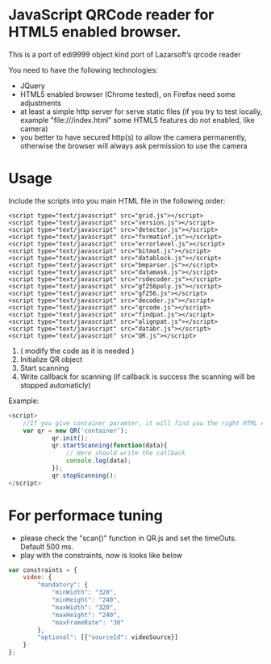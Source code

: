 # JavaScript QRCode reader for HTML5 enabled browser.

This is a port of edi9999 object kind port of Lazarsoft’s qrcode reader

You need to have the following technologies:
- JQuery
- HTML5 enabled browser (Chrome tested), on Firefox need some adjustments
- at least a simple http server for serve static files (if you try to test locally, example "file:///index.html" some HTML5 features do not enabled, like camera)
- you better to have secured http(s) to allow the camera permanently, otherwise the browser will always ask permission to use the camera

# Usage

Include the scripts into you main HTML file in the following order:

    <script type="text/javascript" src="grid.js"></script>
    <script type="text/javascript" src="version.js"></script>
    <script type="text/javascript" src="detector.js"></script>
    <script type="text/javascript" src="formatinf.js"></script>
    <script type="text/javascript" src="errorlevel.js"></script>
    <script type="text/javascript" src="bitmat.js"></script>
    <script type="text/javascript" src="datablock.js"></script>
    <script type="text/javascript" src="bmparser.js"></script>
    <script type="text/javascript" src="datamask.js"></script>
    <script type="text/javascript" src="rsdecoder.js"></script>
    <script type="text/javascript" src="gf256poly.js"></script>
    <script type="text/javascript" src="gf256.js"></script>
    <script type="text/javascript" src="decoder.js"></script>
    <script type="text/javascript" src="qrcode.js"></script>
    <script type="text/javascript" src="findpat.js"></script>
    <script type="text/javascript" src="alignpat.js"></script>
    <script type="text/javascript" src="databr.js"></script>
    <script type="text/javascript" src="QR.js"></script>

1. ( modify the code as it is needed )
2. Initialize QR object
3. Start scanning 
4. Write callback for scanning (if callback is success the scanning will be stopped automaticly)

Example:

```javascript
<script>
	//If you give container paramter, it will find you the right HTML element by #id.
	var qr = new QR('container');
            qr.init();
            qr.startScanning(function(data){
            	// Here should write the callback
                console.log(data);
            });
            qr.stopScanning();
</script>
```

# For performace tuning 
- please check the "scan()" function in QR.js and set the timeOuts. Default 500 ms.
- play with the constraints, now is looks like below

```javascript
var constraints = {
	video: {
		"mandatory": {
			"minWidth": "320",
			"minHeight": "240",
			"maxWidth": "320",
			"maxHeight": "240",
			"maxFrameRate": "30"
		},
		"optional": [{"sourceId": videoSource}]
	}
};
```

